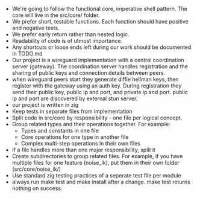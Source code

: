- We're going to follow the functional core, imperative shell pattern. The core will live in the src/core/ folder.
- We prefer short, testable functions. Each function should have positive and negative tests.
- We prefer early return rather than nested logic.
- Readability of code is of utmost importance.
- Any shortcuts or loose ends left during our work should be documented in TODO.md
- Our project is a wireguard implementation with a central coordination server
(gateway). The coordination server handles registration and the sharing of public
keys and connection details between peers.
- when wireguard peers start they generate diffie hellman keys, then register with the gateway using an auth key. During registration they send their public key, public ip and port, and private ip and port. public ip and port are discovered by external stun server.
- our project is written in zig
- Keep tests in separate files from implementation
- Split code in src/core by responsibility - one file per logical concept.
- Group related types and their operations together. For example:
    - Types and constants in one file
    - Core operations for one type in another file
    - Complex multi-step operations in their own files
- If a file handles more than one major responsibility, split it
- Create subdirectories to group related files. For example, if you have multiple files for one feature (noise_ik), put them in their own folder (src/core/noise_ik/)
- Use standard zig testing practices of a seperate test file per module
- always run make test and make install after a change. make test returns nothing on success.
